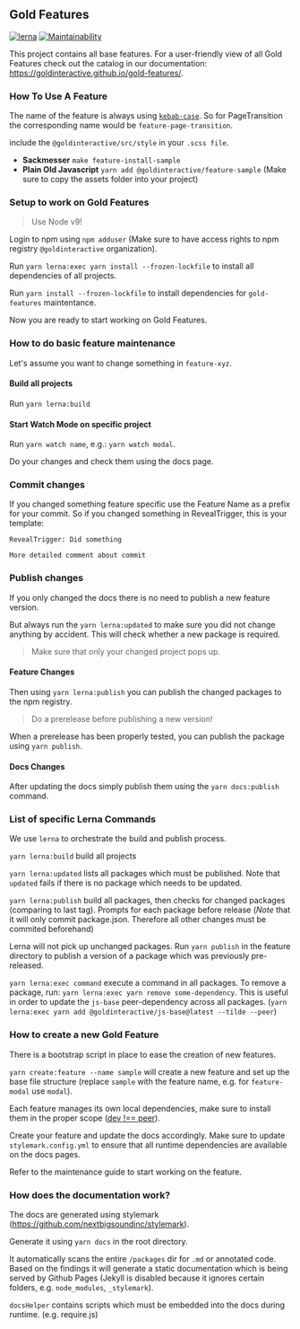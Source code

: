 ## Gold Features
[![lerna](https://img.shields.io/badge/maintained%20with-lerna-cc00ff.svg)](https://lernajs.io/)
[![Maintainability](https://api.codeclimate.com/v1/badges/8f4526e6a5de3ce98e2e/maintainability)](https://codeclimate.com/github/Goldinteractive/gold-features/maintainability)

This project contains all base features. For a user-friendly view of all Gold Features check out the catalog in our documentation: <https://goldinteractive.github.io/gold-features/>.

### How To Use A Feature

The name of the feature is always using [`kebab-case`](http://wiki.c2.com/?KebabCase). So for PageTransition the corresponding name would be `feature-page-transition`.

include the `@goldinteractive/src/style` in your `.scss file`.

- **Sackmesser** `make feature-install-sample`
- **Plain Old Javascript** `yarn add @goldinteractive/feature-sample` (Make sure to copy the assets folder into your project)

### Setup to work on Gold Features

> Use Node v9!

Login to npm using `npm adduser` (Make sure to have access rights to npm registry `@goldinteractive` organization).

Run `yarn lerna:exec yarn install --frozen-lockfile` to install all dependencies of all projects.

Run `yarn install --frozen-lockfile` to install dependencies for `gold-features` maintentance.

Now you are ready to start working on Gold Features.

### How to do basic feature maintenance

Let's assume you want to change something in `feature-xyz`.

#### Build all projects
Run `yarn lerna:build`

#### Start Watch Mode on specific project
Run `yarn watch name`, e.g.: `yarn watch modal`.

Do your changes and check them using the docs page.

### Commit changes
If you changed something feature specific use the Feature Name as a prefix for your commit.
So if you changed something in RevealTrigger, this is your template:

```
RevealTrigger: Did something

More detailed comment about commit
```

### Publish changes
If you only changed the docs there is no need to publish a new feature version.

But always run the `yarn lerna:updated` to make sure you did not change anything by accident.
This will check whether a new package is required.
> Make sure that only your changed project pops up.

#### Feature Changes
Then using `yarn lerna:publish` you can publish the changed packages to the npm registry.

> Do a prerelease before publishing a new version!

When a prerelease has been properly tested, you can publish the package using `yarn publish`.

#### Docs Changes
After updating the docs simply publish them using the `yarn docs:publish` command.

### List of specific Lerna Commands

We use `lerna` to orchestrate the build and publish process.

`yarn lerna:build` build all projects

`yarn lerna:updated` lists all packages which must be published. Note that `updated` fails if there is no package which needs to be updated.

`yarn lerna:publish` build all packages, then checks for changed packages (comparing to last tag). Prompts for each package before release (*Note* that it will only commit package.json. Therefore all other changes must be commited beforehand)

Lerna will not pick up unchanged packages. Run `yarn publish` in the feature directory to publish a version of a package which was previously pre-released.

`yarn lerna:exec command` execute a command in all packages. To remove a package, run: `yarn lerna:exec yarn remove some-dependency`. This is useful in order to update the `js-base` peer-dependency across all packages. (`yarn lerna:exec yarn add @goldinteractive/js-base@latest --tilde --peer`)

### How to create a new Gold Feature

There is a bootstrap script in place to ease the creation of new features.

`yarn create:feature --name sample` will create a new feature and set up the base file structure (replace `sample` with the feature name, e.g. for `feature-modal` use `modal`).

Each feature manages its own local dependencies, make sure to install them in the proper scope ([dev !== peer](https://docs.npmjs.com/files/package.json#peerdependencies)).

Create your feature and update the docs accordingly. Make sure to update `stylemark.config.yml` to ensure that all runtime dependencies are available on the docs pages.

Refer to the maintenance guide to start working on the feature.

### How does the documentation work?

The docs are generated using stylemark (https://github.com/nextbigsoundinc/stylemark).

Generate it using `yarn docs` in the root directory.

It automatically scans the entire `/packages` dir for `.md` or annotated code. Based on the findings it will generate a static documentation which is being served by Github Pages (Jekyll is disabled because it ignores certain folders, e.g. `node_modules`, `_stylemark`).

`docsHelper` contains scripts which must be embedded into the docs during runtime. (e.g. require.js)
